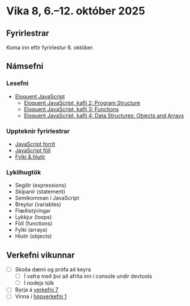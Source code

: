 # Vika 8, 6.–12. október 2025

## Fyrirlestrar

Koma inn eftir fyrirlestur 6. október.

## Námsefni

### Lesefni

- [Eloquent JavaScript](https://eloquentjavascript.net/)
  - [Eloquent JavaScript, kafli 2: Program Structure](https://eloquentjavascript.net/02_program_structure.html)
  - [Eloquent JavaScript, kafli 3: Functions](https://eloquentjavascript.net/03_functions.html)
  - [Eloquent JavaScript, kafli 4: Data Structures: Objects and Arrays](https://eloquentjavascript.net/04_data.html)

### Uppteknir fyrirlestrar

- [JavaScript forrit](../namsefni/24.js-forrit/)
- [JavaScript föll](../namsefni/25.js-foll/)
- [Fylki & hlutir](../namsefni/26.fylki-hlutir/)

### Lykilhugtök

- Segðir (expressions)
- Skipanir (statement)
- Semíkomman í JavaScript
- Breytur (variables)
- Flæðistýringar
- Lykkjur (loops)
- Föll (functions)
- Fylki (arrays)
- Hlutir (objects)

## Verkefni vikunnar

- [ ] Skoða dæmi og prófa að keyra
  - [ ] Í vafra með því að afrita inn í console undir devtools
  - [ ] Í nodejs túlk
- [ ] Byrja á [verkefni 7](https://github.com/vefforritun/vef1-2025-v7)
- [ ] Vinna í [hópverkefni 1](https://github.com/vefforritun/vef1-2025-h1)
